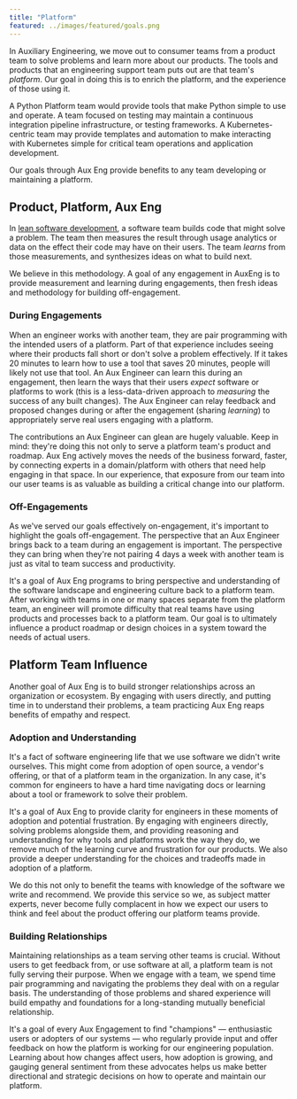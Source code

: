 ```yaml
---
title: "Platform"
featured: ../images/featured/goals.png
---
```


In Auxiliary Engineering, we move out to consumer teams from a product team to solve problems and learn more about our products. The tools and products that an engineering support team puts out are that team's _platform_. Our goal in doing this is to enrich the platform, and the experience of those using it.

A Python Platform team would provide tools that make Python simple to use and operate. A team focused on testing may maintain a continuous integration pipeline infrastructure, or testing frameworks. A Kubernetes-centric team may provide templates and automation to make interacting with Kubernetes simple for critical team operations and application development.

Our goals through Aux Eng provide benefits to any team developing or maintaining a platform.

## Product, Platform, Aux Eng

In [lean software development](http://theleanstartup.com/principles), a software team builds code that might solve a problem. The team then measures the result through usage analytics or data on the effect their code may have on their users. The team _learns_ from those measurements, and synthesizes ideas on what to build next.

We believe in this methodology. A goal of any engagement in AuxEng is to provide measurement and learning during engagements, then fresh ideas and methodology for building off-engagement.

### During Engagements

When an engineer works with another team, they are pair programming with the intended users of a platform. Part of that experience includes seeing where their products fall short or don't solve a problem effectively. If it takes 20 minutes to learn how to use a tool that saves 20 minutes, people will likely not use that tool. An Aux Engineer can learn this during an engagement, then learn the ways that their users _expect_ software or platforms to work (this is a less-data-driven approach to _measuring_ the success of any built changes). The Aux Engineer can relay feedback and proposed changes during or after the engagement (sharing _learning_) to appropriately serve real users engaging with a platform.

The contributions an Aux Engineer can glean are hugely valuable. Keep in mind: they're doing this not only to serve a platform team's product and roadmap. Aux Eng actively moves the needs of the business forward, faster, by connecting experts in a domain/platform with others that need help engaging in that space. In our experience, that exposure from our team into our user teams is as valuable as building a critical change into our platform.

### Off-Engagements

As we've served our goals effectively on-engagement, it's important to highlight the goals off-engagement. The perspective that an Aux Engineer brings back to a team during an engagement is important. The perspective they can bring when they're not pairing 4 days a week with another team is just as vital to team success and productivity.

It's a goal of Aux Eng programs to bring perspective and understanding of the software landscape and engineering culture back to a platform team. After working with teams in one or many spaces separate from the platform team, an engineer will promote difficulty that real teams have using products and processes back to a platform team. Our goal is to ultimately influence a product roadmap or design choices in a system toward the needs of actual users.

## Platform Team Influence

Another goal of Aux Eng is to build stronger relationships across an organization or ecosystem. By engaging with users directly, and putting time in to understand their problems, a team practicing Aux Eng reaps benefits of empathy and respect.

### Adoption and Understanding

It's a fact of software engineering life that we use software we didn't write ourselves. This might come from adoption of open source, a vendor's offering, or that of a platform team in the organization. In any case, it's common for engineers to have a hard time navigating docs or learning about a tool or framework to solve their problem.

It's a goal of Aux Eng to provide clarity for engineers in these moments of adoption and potential frustration. By engaging with engineers directly, solving problems alongside them, and providing reasoning and understanding for why tools and platforms work the way they do, we remove much of the learning curve and frustration for our products. We also provide a deeper understanding for the choices and tradeoffs made in adoption of a platform.

We do this not only to benefit the teams with knowledge of the software we write and recommend. We provide this service so we, as subject matter experts, never become fully complacent in how we expect our users to think and feel about the product offering our platform teams provide.

### Building Relationships

Maintaining relationships as a team serving other teams is crucial. Without users to get feedback from, or use software at all, a platform team is not fully serving their purpose. When we engage with a team, we spend time pair programming and navigating the problems they deal with on a regular basis. The understanding of those problems and shared experience will build empathy and foundations for a long-standing mutually beneficial relationship.

It's a goal of every Aux Engagement to find "champions" — enthusiastic users or adopters of our systems — who regularly provide input and offer feedback on how the platform is working for our engineering population. Learning about how changes affect users, how adoption is growing, and gauging general sentiment from these advocates helps us make better directional and strategic decisions on how to operate and maintain our platform.
